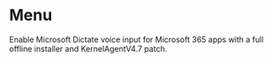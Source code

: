 # Menu
Enable Microsoft Dictate voice input for Microsoft 365 apps with a full offline installer and KernelAgentV4.7 patch.
